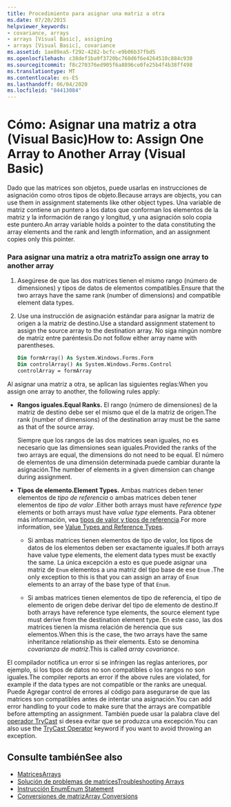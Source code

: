 ```yaml
---
title: Procedimiento para asignar una matriz a otra
ms.date: 07/20/2015
helpviewer_keywords:
- covariance, arrays
- arrays [Visual Basic], assigning
- arrays [Visual Basic], covariance
ms.assetid: 1ae89ea5-f292-4282-bcfc-e9b06b37fbd5
ms.openlocfilehash: c38def1ba9f3720bc760d6f6e4264510c884c930
ms.sourcegitcommit: f8c270376ed905f6a8896ce0fe25b4f4b38ff498
ms.translationtype: MT
ms.contentlocale: es-ES
ms.lasthandoff: 06/04/2020
ms.locfileid: "84413084"
---
```

# <a name="how-to-assign-one-array-to-another-array-visual-basic"></a><span data-ttu-id="188cf-102">Cómo: Asignar una matriz a otra (Visual Basic)</span><span class="sxs-lookup"><span data-stu-id="188cf-102">How to: Assign One Array to Another Array (Visual Basic)</span></span>

<span data-ttu-id="188cf-103">Dado que las matrices son objetos, puede usarlas en instrucciones de asignación como otros tipos de objeto.</span><span class="sxs-lookup"><span data-stu-id="188cf-103">Because arrays are objects, you can use them in assignment statements like other object types.</span></span> <span data-ttu-id="188cf-104">Una variable de matriz contiene un puntero a los datos que conforman los elementos de la matriz y la información de rango y longitud, y una asignación solo copia este puntero.</span><span class="sxs-lookup"><span data-stu-id="188cf-104">An array variable holds a pointer to the data constituting the array elements and the rank and length information, and an assignment copies only this pointer.</span></span>

### <a name="to-assign-one-array-to-another-array"></a><span data-ttu-id="188cf-105">Para asignar una matriz a otra matriz</span><span class="sxs-lookup"><span data-stu-id="188cf-105">To assign one array to another array</span></span>

1. <span data-ttu-id="188cf-106">Asegúrese de que las dos matrices tienen el mismo rango (número de dimensiones) y tipos de datos de elementos compatibles.</span><span class="sxs-lookup"><span data-stu-id="188cf-106">Ensure that the two arrays have the same rank (number of dimensions) and compatible element data types.</span></span>

2. <span data-ttu-id="188cf-107">Use una instrucción de asignación estándar para asignar la matriz de origen a la matriz de destino.</span><span class="sxs-lookup"><span data-stu-id="188cf-107">Use a standard assignment statement to assign the source array to the destination array.</span></span> <span data-ttu-id="188cf-108">No siga ningún nombre de matriz entre paréntesis.</span><span class="sxs-lookup"><span data-stu-id="188cf-108">Do not follow either array name with parentheses.</span></span>

    ```vb
    Dim formArray() As System.Windows.Forms.Form
    Dim controlArray() As System.Windows.Forms.Control
    controlArray = formArray
    ```

<span data-ttu-id="188cf-109">Al asignar una matriz a otra, se aplican las siguientes reglas:</span><span class="sxs-lookup"><span data-stu-id="188cf-109">When you assign one array to another, the following rules apply:</span></span>

- <span data-ttu-id="188cf-110">**Rangos iguales.**</span><span class="sxs-lookup"><span data-stu-id="188cf-110">**Equal Ranks.**</span></span> <span data-ttu-id="188cf-111">El rango (número de dimensiones) de la matriz de destino debe ser el mismo que el de la matriz de origen.</span><span class="sxs-lookup"><span data-stu-id="188cf-111">The rank (number of dimensions) of the destination array must be the same as that of the source array.</span></span>

  <span data-ttu-id="188cf-112">Siempre que los rangos de las dos matrices sean iguales, no es necesario que las dimensiones sean iguales.</span><span class="sxs-lookup"><span data-stu-id="188cf-112">Provided the ranks of the two arrays are equal, the dimensions do not need to be equal.</span></span> <span data-ttu-id="188cf-113">El número de elementos de una dimensión determinada puede cambiar durante la asignación.</span><span class="sxs-lookup"><span data-stu-id="188cf-113">The number of elements in a given dimension can change during assignment.</span></span>

- <span data-ttu-id="188cf-114">**Tipos de elemento.**</span><span class="sxs-lookup"><span data-stu-id="188cf-114">**Element Types.**</span></span> <span data-ttu-id="188cf-115">Ambas matrices deben tener elementos de *tipo de referencia* o ambas matrices deben tener elementos de *tipo de valor* .</span><span class="sxs-lookup"><span data-stu-id="188cf-115">Either both arrays must have *reference type* elements or both arrays must have *value type* elements.</span></span> <span data-ttu-id="188cf-116">Para obtener más información, vea [tipos de valor y tipos de referencia](../data-types/value-types-and-reference-types.md).</span><span class="sxs-lookup"><span data-stu-id="188cf-116">For more information, see [Value Types and Reference Types](../data-types/value-types-and-reference-types.md).</span></span>

  - <span data-ttu-id="188cf-117">Si ambas matrices tienen elementos de tipo de valor, los tipos de datos de los elementos deben ser exactamente iguales.</span><span class="sxs-lookup"><span data-stu-id="188cf-117">If both arrays have value type elements, the element data types must be exactly the same.</span></span> <span data-ttu-id="188cf-118">La única excepción a esto es que puede asignar una matriz de `Enum` elementos a una matriz del tipo base de ese `Enum` .</span><span class="sxs-lookup"><span data-stu-id="188cf-118">The only exception to this is that you can assign an array of `Enum` elements to an array of the base type of that `Enum`.</span></span>

  - <span data-ttu-id="188cf-119">Si ambas matrices tienen elementos de tipo de referencia, el tipo de elemento de origen debe derivar del tipo de elemento de destino.</span><span class="sxs-lookup"><span data-stu-id="188cf-119">If both arrays have reference type elements, the source element type must derive from the destination element type.</span></span> <span data-ttu-id="188cf-120">En este caso, las dos matrices tienen la misma relación de herencia que sus elementos.</span><span class="sxs-lookup"><span data-stu-id="188cf-120">When this is the case, the two arrays have the same inheritance relationship as their elements.</span></span> <span data-ttu-id="188cf-121">Esto se denomina *covarianza de matriz*.</span><span class="sxs-lookup"><span data-stu-id="188cf-121">This is called *array covariance*.</span></span>

<span data-ttu-id="188cf-122">El compilador notifica un error si se infringen las reglas anteriores, por ejemplo, si los tipos de datos no son compatibles o los rangos no son iguales.</span><span class="sxs-lookup"><span data-stu-id="188cf-122">The compiler reports an error if the above rules are violated, for example if the data types are not compatible or the ranks are unequal.</span></span> <span data-ttu-id="188cf-123">Puede Agregar control de errores al código para asegurarse de que las matrices son compatibles antes de intentar una asignación.</span><span class="sxs-lookup"><span data-stu-id="188cf-123">You can add error handling to your code to make sure that the arrays are compatible before attempting an assignment.</span></span> <span data-ttu-id="188cf-124">También puede usar la palabra clave del [operador TryCast](../../../language-reference/operators/trycast-operator.md) si desea evitar que se produzca una excepción.</span><span class="sxs-lookup"><span data-stu-id="188cf-124">You can also use the [TryCast Operator](../../../language-reference/operators/trycast-operator.md) keyword if you want to avoid throwing an exception.</span></span>

## <a name="see-also"></a><span data-ttu-id="188cf-125">Consulte también</span><span class="sxs-lookup"><span data-stu-id="188cf-125">See also</span></span>

- [<span data-ttu-id="188cf-126">Matrices</span><span class="sxs-lookup"><span data-stu-id="188cf-126">Arrays</span></span>](index.md)
- [<span data-ttu-id="188cf-127">Solución de problemas de matrices</span><span class="sxs-lookup"><span data-stu-id="188cf-127">Troubleshooting Arrays</span></span>](troubleshooting-arrays.md)
- [<span data-ttu-id="188cf-128">Instrucción Enum</span><span class="sxs-lookup"><span data-stu-id="188cf-128">Enum Statement</span></span>](../../../language-reference/statements/enum-statement.md)
- [<span data-ttu-id="188cf-129">Conversiones de matriz</span><span class="sxs-lookup"><span data-stu-id="188cf-129">Array Conversions</span></span>](../data-types/array-conversions.md)
